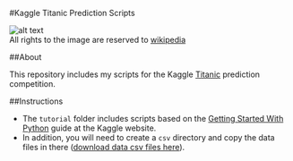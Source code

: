 #Kaggle Titanic Prediction Scripts

![alt text](http://upload.wikimedia.org/wikipedia/commons/6/6e/St%C3%B6wer_Titanic.jpg "Untergang der Titanic, conception by Willy Stöwer, 1912")  
All rights to the image are reserved to [wikipedia](http://en.wikipedia.org/wiki/File:St%C3%B6wer_Titanic.jpg)  

##About

This repository includes my scripts for the Kaggle [Titanic](http://www.kaggle.com/c/titanic-gettingStarted) prediction competition.

##Instructions
* The `tutorial` folder includes scripts based on the [Getting Started With Python](http://www.kaggle.com/c/titanic-gettingStarted/details/getting-started-with-python) guide at the Kaggle website.
* In addition, you will need to create a `csv` directory and copy the data files in there ([download data csv files here](http://www.kaggle.com/c/titanic-gettingStarted/data)).
